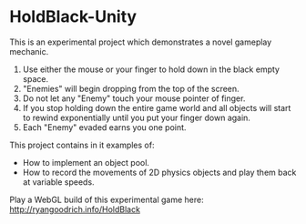 # HoldBlack-Unity

This is an experimental project which demonstrates a novel gameplay mechanic.

1. Use either the mouse or your finger to hold down in the black empty space.
2. "Enemies" will begin dropping from the top of the screen.
3. Do not let any "Enemy" touch your mouse pointer of finger.
4. If you stop holding down the entire game world and all objects will start to rewind exponentially until you put your finger down again.
5. Each "Enemy" evaded earns you one point.

This project contains in it examples of:
- How to implement an object pool.
- How to record the movements of 2D physics objects and play them back at variable speeds.

Play a WebGL build of this experimental game here:
http://ryangoodrich.info/HoldBlack

